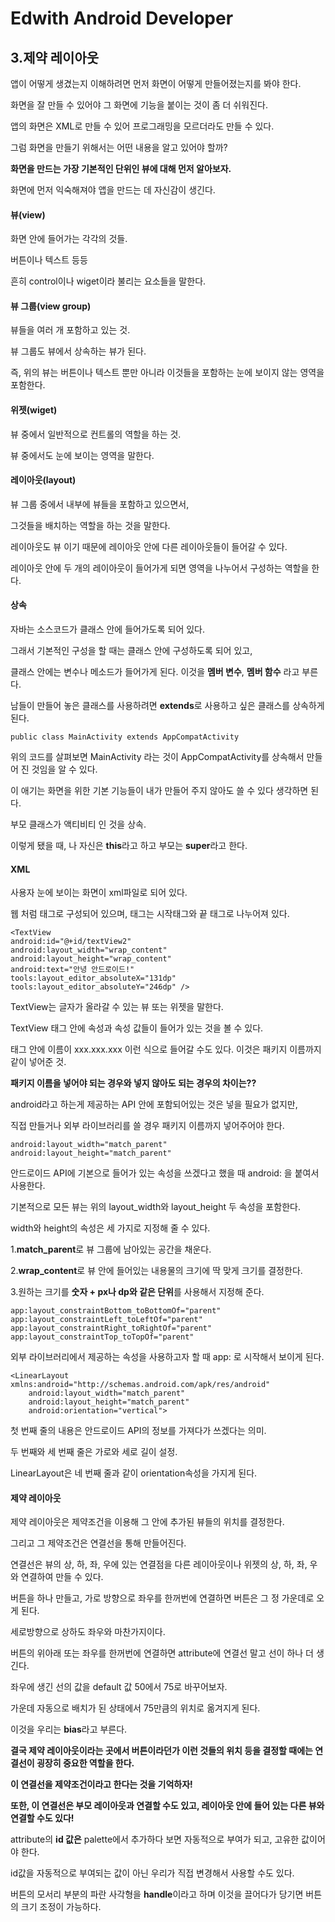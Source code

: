 # Edwith Android Developer 

## 3.제약 레이아웃

앱이 어떻게 생겼는지 이해하려면 먼저 화면이 어떻게 만들어졌는지를 봐야 한다.

화면을 잘 만들 수 있어야 그 화면에 기능을 붙이는 것이 좀 더 쉬워진다.

앱의 화면은 XML로 만들 수 있어 프로그래밍을 모르더라도 만들 수 있다.

그럼 화면을 만들기 위해서는 어떤 내용을 알고 있어야 할까? 

**화면을 만드는 가장 기본적인 단위인 뷰에 대해 먼저 알아보자.**

화면에 먼저 익숙해져야 앱을 만드는 데 자신감이 생긴다. 

#### 뷰(view)

화면 안에 들어가는 각각의 것들.

버튼이나 텍스트 등등

흔히 control이나 wiget이라 불리는 요소들을 말한다.

#### 뷰 그룹(view group)

뷰들을 여러 개 포함하고 있는 것.

뷰 그룹도 뷰에서 상속하는 뷰가 된다.

즉, 위의 뷰는 버튼이나 텍스트 뿐만 아니라 이것들을 포함하는 눈에 보이지 않는 영역을 포함한다.

#### 위젯(wiget)

뷰 중에서 일반적으로 컨트롤의 역할을 하는 것. 

뷰 중에서도 눈에 보이는 영역을 말한다.

#### 레이아웃(layout)

뷰 그룹 중에서 내부에 뷰들을 포함하고 있으면서,

그것들을 배치하는 역할을 하는 것을 말한다.

레이아웃도 뷰 이기 때문에 레이아웃 안에 다른 레이아웃들이 들어갈 수 있다.

레이아웃 안에 두 개의 레이아웃이 들어가게 되면 영역을 나누어서 구성하는 역할을 한다.

#### 상속

자바는 소스코드가 클래스 안에 들어가도록 되어 있다.

그래서 기본적인 구성을 할 때는 클래스 안에 구성하도록 되어 있고,

클래스 안에는 변수나 메소드가 들어가게 된다. 이것을 **멤버 변수**, **멤버 함수** 라고 부른다.

남들이 만들어 놓은 클래스를 사용하려면 **extends**로 사용하고 싶은 클래스를 상속하게 된다.

```public class MainActivity extends AppCompatActivity```

위의 코드를 살펴보면 MainActivity 라는 것이 AppCompatActivity를 상속해서 만들어 진 것임을 알 수 있다.

이 애기는 화면을 위한 기본 기능들이 내가 만들어 주지 않아도 쓸 수 있다 생각하면 된다.

부모 클래스가 액티비티 인 것을 상속.

이렇게 됐을 때, 나 자신은 **this**라고 하고 부모는 **super**라고 한다.

#### XML

사용자 눈에 보이는 화면이 xml파일로 되어 있다.

웹 처럼 태그로 구성되어 있으며, 태그는 시작태그와 끝 태그로 나누어져 있다.

```
<TextView
android:id="@+id/textView2"
android:layout_width="wrap_content"
android:layout_height="wrap_content"
android:text="안녕 안드로이드!"
tools:layout_editor_absoluteX="131dp"
tools:layout_editor_absoluteY="246dp" />
```

TextView는 글자가 올라갈 수 있는 뷰 또는 위젯을 말한다.

TextView 태그 안에 속성과 속성 값들이 들어가 있는 것을 볼 수 있다.

태그 안에 이름이 xxx.xxx.xxx 이런 식으로 들어갈 수도 있다. 이것은 패키지 이름까지 같이 넣어준 것.

**패키지 이름을 넣어야 되는 경우와 넣지 않아도 되는 경우의 차이는??**

android라고 하는게 제공하는  API 안에 포함되어있는 것은 넣을 필요가 없지만,

직접 만들거나 외부 라이브러리를 쓸 경우 패키지 이름까지 넣어주어야 한다.

```
android:layout_width="match_parent"
android:layout_height="match_parent"
```

안드로이드 API에 기본으로 들어가 있는 속성을 쓰겠다고 했을 때 android: 을 붙여서 사용한다.

기본적으로 모든 뷰는 위의 layout_width와 layout_height 두 속성을 포함한다.

width와 height의 속성은 세 가지로 지정해 줄 수 있다.

1.**match_parent**로 뷰 그룹에 남아있는 공간을 채운다.

2.**wrap_content**로 뷰 안에 들어있는 내용물의 크기에 딱 맞게 크기를 결정한다.

3.원하는 크기를  **숫자 + px나 dp와 같은 단위**를 사용해서 지정해 준다.

```
app:layout_constraintBottom_toBottomOf="parent"
app:layout_constraintLeft_toLeftOf="parent"
app:layout_constraintRight_toRightOf="parent"
app:layout_constraintTop_toTopOf="parent"
```

외부 라이브러리에서 제공하는 속성을 사용하고자 할 때 app: 로 시작해서 보이게 된다.

```
<LinearLayout xmlns:android="http://schemas.android.com/apk/res/android"
	android:layout_width="match_parent"
	android:layout_height="match_parent" 
	android:orientation="vertical">
```

첫 번째 줄의 내용은 안드로이드 API의 정보를 가져다가 쓰겠다는 의미.

두 번째와 세 번째 줄은 가로와 세로 길이 설정.

LinearLayout은 네 번째 줄과 같이 orientation속성을 가지게 된다.

#### 제약 레이아웃

제약 레이아웃은 제약조건을 이용해 그 안에 추가된 뷰들의 위치를 결정한다.

그리고 그 제약조건은 연결선을 통해 만들어진다.

연결선은 뷰의 상, 하, 좌, 우에 있는 연결점을 다른 레이아웃이나 위젯의 상, 하, 좌, 우와 연결하여 만들 수 있다.

버튼을 하나 만들고, 가로 방향으로 좌우를 한꺼번에 연결하면 버튼은 그 정 가운데로 오게 된다.

세로방향으로 상하도 좌우와 마찬가지이다.

버튼의 위아래 또는 좌우를 한꺼번에 연결하면 attribute에 연결선 말고 선이 하나 더 생긴다.

좌우에 생긴 선의 값을 default 값 50에서 75로 바꾸어보자.

가운데 자동으로 배치가 된 상태에서 75만큼의 위치로 옮겨지게 된다. 

이것을 우리는 **bias**라고 부른다.

**결국 제약 레이아웃이라는 곳에서 버튼이라던가 이런 것들의 위치 등을 결정할 때에는 연결선이 굉장히 중요한 역할을 한다.**

**이 연결선을 제약조건이라고 한다는 것을 기억하자!**

**또한, 이 연결선은 부모 레이아웃과 연결할 수도 있고, 레이아웃 안에 들어 있는 다른 뷰와 연결할 수도 있다!**

attribute의 **id 값은** palette에서 추가하다 보면 자동적으로 부여가 되고, 고유한 값이어야 한다.

id값을 자동적으로 부여되는 값이 아닌 우리가 직접 변경해서 사용할 수도 있다.

버튼의 모서리 부분의 파란 사각형을 **handle**이라고 하며 이것을 끌어다가 당기면 버튼의 크기 조정이 가능하다.







